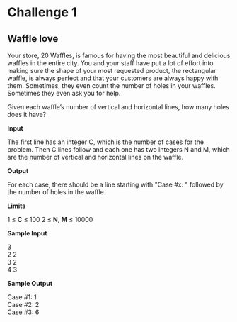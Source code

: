 # Challenge 1 

## Waffle love

Your store, 20 Waffles, is famous for having the most beautiful and delicious waffles in the entire city. You and your staff have put a lot of effort into making sure the shape of your most requested product, the rectangular waffle, is always perfect and that your customers are always happy with them. Sometimes, they even count the number of holes in your waffles. Sometimes they even ask you for help.

Given each waffle’s number of vertical and horizontal lines, how many holes does it have?

**Input**

The first line has an integer C, which is the number of cases for the problem. Then C lines follow and each one has two integers N and M, which are the number of vertical and horizontal lines on the waffle.

**Output**

For each case, there should be a line starting with "Case #x: " followed by the number of holes in the waffle.

**Limits**

1 ≤ **C** ≤ 100 2 ≤ **N**, **M** ≤ 10000 

**Sample Input**

3 <br />
2 2 <br />
3 2 <br />
4 3 <br />

**Sample Output**

Case #1: 1 <br />
Case #2: 2 <br />
Case #3: 6 <br />

